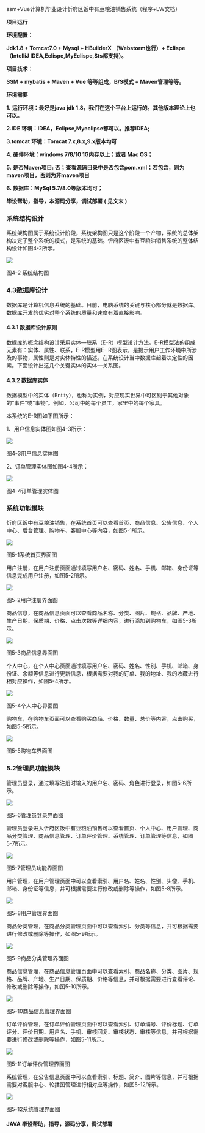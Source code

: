 ssm+Vue计算机毕业设计忻府区饭中有豆粮油销售系统（程序+LW文档）

**项目运行**

**环境配置：**

**Jdk1.8 + Tomcat7.0 + Mysql + HBuilderX** **（Webstorm也行）+ Eclispe（IntelliJ
IDEA,Eclispe,MyEclispe,Sts都支持）。**

**项目技术：**

**SSM + mybatis + Maven + Vue** **等等组成，B/S模式 + Maven管理等等。**

**环境需要**

**1.** **运行环境：最好是java jdk 1.8，我们在这个平台上运行的。其他版本理论上也可以。**

**2.IDE** **环境：IDEA，Eclipse,Myeclipse都可以。推荐IDEA;**

**3.tomcat** **环境：Tomcat 7.x,8.x,9.x版本均可**

**4.** **硬件环境：windows 7/8/10 1G内存以上；或者 Mac OS；**

**5.** **是否Maven项目: 否；查看源码目录中是否包含pom.xml；若包含，则为maven项目，否则为非maven项目**

**6.** **数据库：MySql 5.7/8.0等版本均可；**

**毕设帮助，指导，本源码分享，调试部署** **(** **见文末** **)**

### 系统结构设计

系统架构图属于系统设计阶段，系统架构图只是这个阶段一个产物，系统的总体架构决定了整个系统的模式，是系统的基础。忻府区饭中有豆粮油销售系统的整体结构设计如图4-2所示。

![](./res/5c5c4082633546c585a13b7114c9a06d.png)

图4-2 系统结构图

### 4.3数据库设计

数据库是计算机信息系统的基础。目前，电脑系统的关键与核心部分就是数据库。数据库开发的优劣对整个系统的质量和速度有着直接影响。

#### 4.3.1 数据库设计原则

数据库的概念结构设计采用实体—联系（E-R）模型设计方法。E-R模型法的组成元素有：实体、属性、联系，E-R模型用E-
R图表示，是提示用户工作环境中所涉及的事物，属性则是对实体特性的描述。在系统设计当中数据库起着决定性的因素。下面设计出这几个关键实体的实体—关系图。

#### 4.3.2 数据库实体

数据模型中的实体（Entity），也称为实例，对应现实世界中可区别于其他对象的“事件”或“事物”。例如，公司中的每个员工，家里中的每个家具。

本系统的E-R图如下图所示：

1、用户信息实体图如图4-3所示：

![](./res/cd599264d9a3497a92bc06b343172ca0.png)

图4-3用户信息实体图

2、订单管理实体图如图4-4所示：

![](./res/873363d6aece49ba97735b7b24128fc4.png)

图4-4订单管理实体图

### 系统功能模块

忻府区饭中有豆粮油销售，在系统首页可以查看首页、商品信息、公告信息、个人中心、后台管理、购物车、客服中心等内容，如图5-1所示。

![](./res/fa84476a9703499699016e6c4932ab94.png)

图5-1系统首页界面图

用户注册，在用户注册页面通过填写用户名、密码、姓名、手机、邮箱、身份证等信息完成用户注册，如图5-2所示。

![](./res/2d8a6c3f0d3c4ebf883aed8f6b7901db.png)

图5-2用户注册界面图

商品信息，在商品信息页面可以查看商品名称、分类、图片、规格、品牌、产地、生产日期、保质期、价格、点击次数等详细内容，进行添加到购物车，如图5-3所示。

![](./res/6f232d0919604a55a0f45ba8c8dda9a6.png)

图5-3商品信息界面图

个人中心，在个人中心页面通过填写用户名、密码、姓名、性别、手机、邮箱、身份证、余额等信息进行更新信息，根据需要对我的订单、我的地址、我的收藏进行相对应操作，如图5-4所示。

![](./res/5d261013c65947918b78d11998728ce3.png)

图5-4个人中心界面图

购物车，在购物车页面可以查看购买商品、价格、数量、总价等内容，点击购买，如图5-5所示。

![](./res/217f1c898cf549eda14416ca512e79b9.png)

图5-5购物车界面图

### 5.2管理员功能模块

管理员登录，通过填写注册时输入的用户名、密码、角色进行登录，如图5-6所示。

![](./res/93cc81597f9148b798ff133718b3eb7f.png)

图5-6管理员登录界面图

管理员登录进入忻府区饭中有豆粮油销售可以查看首页、个人中心、用户管理、商品分类管理、商品信息管理、订单评价管理、系统管理、订单管理等信息，如图5-7所示。

![](./res/c75a91553a6f41149acf8dab4a45d4ea.png)

图5-7管理员功能界面图

用户管理，在用户管理页面中可以查看索引、用户名、姓名、性别、头像、手机、邮箱、身份证等信息，并可根据需要进行修改或删除等操作，如图5-8所示。

![](./res/5de808d6aec24c9bb901e34ec9ae09d4.png)

图5-8用户管理界面图

商品分类管理，在商品分类管理页面中可以查看索引、分类等信息，并可根据需要进行修改或删除等操作，如图5-9所示。

![](./res/4f5f603f26cc43bcb59736df5a994cea.png)

图5-9商品分类管理界面图

商品信息管理，在商品信息管理页面中可以查看索引、商品名称、分类、图片、规格、品牌、产地、生产日期、保质期、价格等信息，并可根据需要进行查看评论、修改或删除等操作，如图5-10所示。

![](./res/b5a02891035b40779d6de8ccfd098222.png)

图5-10商品信息管理界面图

订单评价管理，在订单评价管理页面中可以查看索引、订单编号、评价标题、订单评分、评价日期、用户名、手机、审核回复、审核状态、审核等信息，并可根据需要进行修改或删除等操作，如图5-11所示。

![](./res/081959b919fa41b0a507994c8aab7ac0.png)

图5-11订单评价管理界面图

系统管理，在公告信息页面中可以查看索引、标题、简介、图片等信息，并可根据需要对客服中心、轮播图管理进行相对应等操作，如图5-12所示。

![](./res/954690bc5f11458d819505c17baee386.png)

图5-12系统管理界面图

#### **JAVA** **毕设帮助，指导，源码分享，调试部署**

